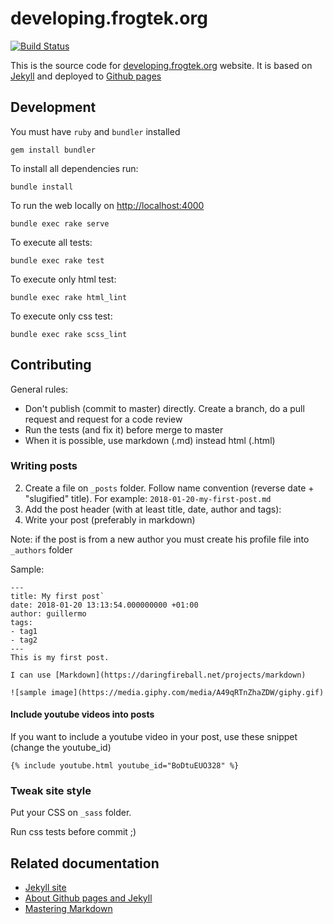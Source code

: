 # developing.frogtek.org
[![Build Status](https://travis-ci.org/Frogtek/developing-site.svg)](https://travis-ci.org/Frogtek/developing-site)

This is the source code for [developing.frogtek.org](http://developing.frogtek.org) website.
It is based on [Jekyll](https://jekyllrb.com/) and deployed to [Github pages](https://pages.github.com)

## Development

You must have `ruby` and `bundler` installed

```
gem install bundler
```

To install all dependencies run:

```
bundle install
```

To run the web locally on [http://localhost:4000](http://localhost:4000)

```
bundle exec rake serve
```

To execute all tests:

```
bundle exec rake test
```

To execute only html test:

```
bundle exec rake html_lint
```

To execute only css test:

```
bundle exec rake scss_lint
```

## Contributing

General rules:

- Don't publish (commit to master) directly. Create a branch, do a pull request and request for a code review
- Run the tests (and fix it) before merge to master
- When it is possible, use markdown (.md) instead html (.html)

### Writing posts

2. Create a file on `_posts` folder. Follow name convention (reverse date + "slugified" title). For example: `2018-01-20-my-first-post.md`
3. Add the post header (with at least title, date, author and tags):
4. Write your post (preferably in markdown)

Note: if the post is from a new author you must create his profile file into `_authors` folder

Sample:
    
    ---
    title: My first post`
    date: 2018-01-20 13:13:54.000000000 +01:00
    author: guillermo
    tags:
    - tag1
    - tag2
    ---
    This is my first post.
    
    I can use [Markdown](https://daringfireball.net/projects/markdown)
    
    ![sample image](https://media.giphy.com/media/A49qRTnZhaZDW/giphy.gif)

#### Include youtube videos into posts

If you want to include a youtube video in your post, use these snippet (change the youtube_id)

```
{% include youtube.html youtube_id="BoDtuEUO328" %}
```

### Tweak site style

Put your CSS on `_sass` folder. 

Run css tests before commit ;)

## Related documentation

- [Jekyll site](https://jekyllrb.com/docs/)
- [About Github pages and Jekyll](https://help.github.com/articles/about-github-pages-and-jekyll/)
- [Mastering Markdown](https://guides.github.com/features/mastering-markdown/)
